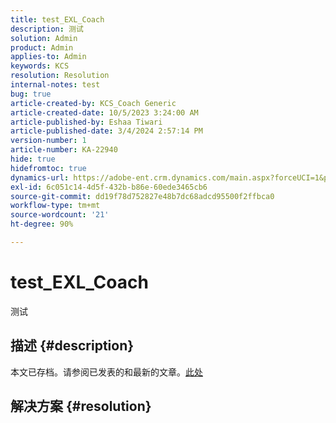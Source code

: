 ```yaml
---
title: test_EXL_Coach
description: 测试
solution: Admin
product: Admin
applies-to: Admin
keywords: KCS
resolution: Resolution
internal-notes: test
bug: true
article-created-by: KCS_Coach Generic
article-created-date: 10/5/2023 3:24:00 AM
article-published-by: Eshaa Tiwari
article-published-date: 3/4/2024 2:57:14 PM
version-number: 1
article-number: KA-22940
hide: true
hidefromtoc: true
dynamics-url: https://adobe-ent.crm.dynamics.com/main.aspx?forceUCI=1&pagetype=entityrecord&etn=knowledgearticle&id=4470a09a-2e63-ee11-be6e-6045bd006149
exl-id: 6c051c14-4d5f-432b-b86e-60ede3465cb6
source-git-commit: dd19f78d752827e48b7dc68adcd95500f2ffbca0
workflow-type: tm+mt
source-wordcount: '21'
ht-degree: 90%

---
```


# test_EXL_Coach


测试

## 描述 {#description}

本文已存档。请参阅已发表的和最新的文章。[此处](https://experienceleague.adobe.com/search.html#sort=relevancy)

## 解决方案 {#resolution}
